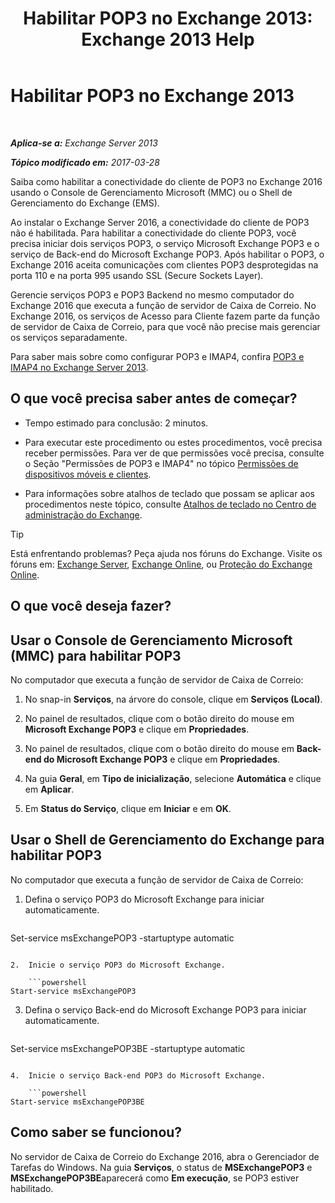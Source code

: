﻿---
title: 'Habilitar POP3 no Exchange 2013: Exchange 2013 Help'
TOCTitle: Habilitar POP3
ms:assetid: e226a5f1-429d-4046-b925-da6cc151709e
ms:mtpsurl: https://technet.microsoft.com/pt-br/library/Bb124934(v=EXCHG.150)
ms:contentKeyID: 50486834
ms.date: 01/10/2018
mtps_version: v=EXCHG.150
ms.translationtype: HT
---

# Habilitar POP3 no Exchange 2013

 

_**Aplica-se a:** Exchange Server 2013_

_**Tópico modificado em:** 2017-03-28_

Saiba como habilitar a conectividade do cliente de POP3 no Exchange 2016 usando o Console de Gerenciamento Microsoft (MMC) ou o Shell de Gerenciamento do Exchange (EMS).

Ao instalar o Exchange Server 2016, a conectividade do cliente de POP3 não é habilitada. Para habilitar a conectividade do cliente POP3, você precisa iniciar dois serviços POP3, o serviço Microsoft Exchange POP3 e o serviço de Back-end do Microsoft Exchange POP3. Após habilitar o POP3, o Exchange 2016 aceita comunicações com clientes POP3 desprotegidas na porta 110 e na porta 995 usando SSL (Secure Sockets Layer).

Gerencie serviços POP3 e POP3 Backend no mesmo computador do Exchange 2016 que executa a função de servidor de Caixa de Correio. No Exchange 2016, os serviços de Acesso para Cliente fazem parte da função de servidor de Caixa de Correio, para que você não precise mais gerenciar os serviços separadamente.

Para saber mais sobre como configurar POP3 e IMAP4, confira [POP3 e IMAP4 no Exchange Server 2013](pop3-and-imap4-in-exchange-server-2013-exchange-2013-help.md).

## O que você precisa saber antes de começar?

  - Tempo estimado para conclusão: 2 minutos.

  - Para executar este procedimento ou estes procedimentos, você precisa receber permissões. Para ver de que permissões você precisa, consulte o Seção "Permissões de POP3 e IMAP4" no tópico [Permissões de dispositivos móveis e clientes](clients-and-mobile-devices-permissions-exchange-2013-help.md).

  - Para informações sobre atalhos de teclado que possam se aplicar aos procedimentos neste tópico, consulte [Atalhos de teclado no Centro de administração do Exchange](keyboard-shortcuts-in-the-exchange-admin-center-exchange-online-protection-help.md).


> [!TIP]
> Está enfrentando problemas? Peça ajuda nos fóruns do Exchange. Visite os fóruns em: <A href="https://go.microsoft.com/fwlink/p/?linkid=60612">Exchange Server</A>, <A href="https://go.microsoft.com/fwlink/p/?linkid=267542">Exchange Online</A>, ou <A href="https://go.microsoft.com/fwlink/p/?linkid=285351">Proteção do Exchange Online</A>.



## O que você deseja fazer?

## Usar o Console de Gerenciamento Microsoft (MMC) para habilitar POP3

No computador que executa a função de servidor de Caixa de Correio:

1.  No snap-in **Serviços**, na árvore do console, clique em **Serviços (Local)**.

2.  No painel de resultados, clique com o botão direito do mouse em **Microsoft Exchange POP3** e clique em **Propriedades**.

3.  No painel de resultados, clique com o botão direito do mouse em **Back-end do Microsoft Exchange POP3** e clique em **Propriedades**.

4.  Na guia **Geral**, em **Tipo de inicialização**, selecione **Automática** e clique em **Aplicar**.

5.  Em **Status do Serviço**, clique em **Iniciar** e em **OK**.

## Usar o Shell de Gerenciamento do Exchange para habilitar POP3

No computador que executa a função de servidor de Caixa de Correio:

1.  Defina o serviço POP3 do Microsoft Exchange para iniciar automaticamente.
    
    ```powershell
Set-service msExchangePOP3 -startuptype automatic
```

2.  Inicie o serviço POP3 do Microsoft Exchange.
    
    ```powershell
Start-service msExchangePOP3
```

3.  Defina o serviço Back-end do Microsoft Exchange POP3 para iniciar automaticamente.
    
    ```powershell
Set-service msExchangePOP3BE -startuptype automatic
```

4.  Inicie o serviço Back-end POP3 do Microsoft Exchange.
    
    ```powershell
Start-service msExchangePOP3BE
```

## Como saber se funcionou?

No servidor de Caixa de Correio do Exchange 2016, abra o Gerenciador de Tarefas do Windows. Na guia **Serviços**, o status de **MSExchangePOP3** e **MSExchangePOP3BE**aparecerá como **Em execução**, se POP3 estiver habilitado.

